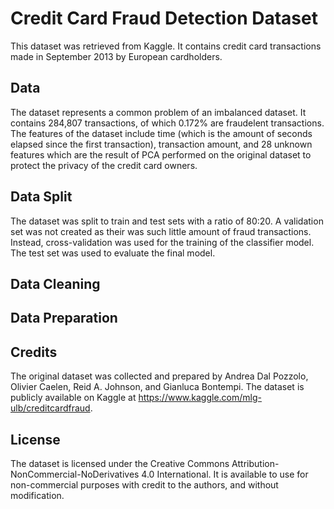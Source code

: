 # Credit Card Fraud Detection Dataset

This dataset was retrieved from Kaggle. It contains credit card transactions made in September 2013 by European cardholders.

## Data

The dataset represents a common problem of an imbalanced dataset.
It contains 284,807 transactions, of which 0.172% are fraudelent transactions.
The features of the dataset include time (which is the amount of seconds elapsed since the first transaction),
transaction amount, and 28 unknown features which are the result of PCA performed on the original dataset to protect the privacy of the credit card owners.

## Data Split

The dataset was split to train and test sets with a ratio of 80:20. A validation set was not created as their was such little amount of fraud transactions.
Instead, cross-validation was used for the training of the classifier model. The test set was used to evaluate the final model.

## Data Cleaning

## Data Preparation

## Credits

The original dataset was collected and prepared by Andrea Dal Pozzolo, Olivier Caelen, Reid A. Johnson, and Gianluca Bontempi.
The dataset is publicly available on Kaggle at https://www.kaggle.com/mlg-ulb/creditcardfraud.

## License

The dataset is licensed under the Creative Commons Attribution-NonCommercial-NoDerivatives 4.0 International.
It is available to use for non-commercial purposes with credit to the authors, and without modification.